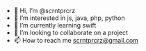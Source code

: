 - 👋 Hi, I’m @scrntprcrz
- 👀 I’m interested in js, java, php, python
- 🌱 I’m currently learning swift
- 💞️ I’m looking to collaborate on a project
- 📫 How to reach me scrntprcrz@gmail.com


